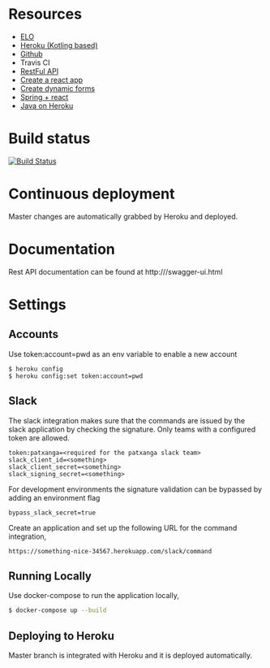 # Resources
* [ELO](https://www.geeksforgeeks.org/elo-rating-algorithm)
* [Heroku (Kotling based)](https://devcenter.heroku.com/articles/getting-started-with-kotlin)
* [Github](https://devcenter.heroku.com/articles/github-integration) 
* Travis CI
* [RestFul API](https://medium.com/@dime.kotevski/writing-a-restful-backend-using-kotlin-and-spring-boot-9f162c96e428)
* [Create a react app](https://developer.okta.com/blog/2018/07/19/simple-crud-react-and-spring-boot)
* [Create dynamic forms](https://react-jsonschema-form.readthedocs.io/en/latest/)
* [Spring + react](https://spring.io/guides/tutorials/react-and-spring-data-rest/)
* [Java on Heroku](https://devcenter.heroku.com/categories/java)

# Build status

[![Build Status](https://travis-ci.com/akustik/topscores.svg?branch=master)](https://travis-ci.com/akustik/topscores)

# Continuous deployment

Master changes are automatically grabbed by Heroku and deployed.

# Documentation

Rest API documentation can be found at http://<host>/swagger-ui.html

# Settings

## Accounts

Use token:account=pwd as an env variable to enable a new account

```
$ heroku config
$ heroku config:set token:account=pwd
```

## Slack

The slack integration makes sure that the commands are issued by the slack application by checking the signature. 
Only teams with a configured token are allowed.
```
token:patxanga=<required for the patxanga slack team>
slack_client_id=<something>
slack_client_secret=<something>
slack_signing_secret=<something>
```

For development environments the signature validation can be bypassed by adding an environment flag
```
bypass_slack_secret=true
```

Create an application and set up the following URL for the command integration,
```
https://something-nice-34567.herokuapp.com/slack/command
```

## Running Locally

Use docker-compose to run the application locally,

```sh
$ docker-compose up --build
```

## Deploying to Heroku

Master branch is integrated with Heroku and it is deployed automatically.
